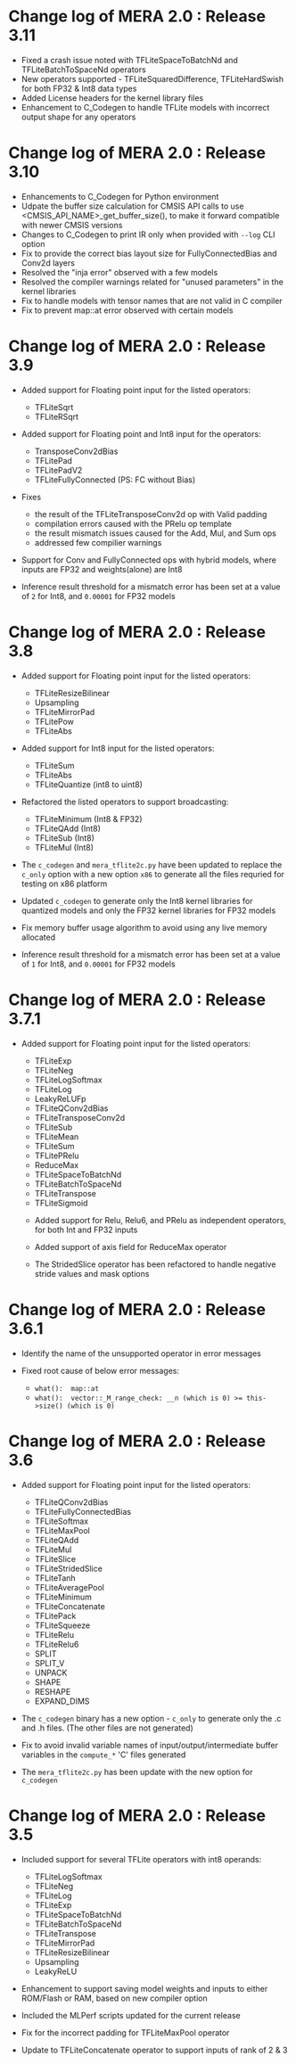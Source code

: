 
# Change log of MERA 2.0 : Release 3.11

* Fixed a crash issue noted with TFLiteSpaceToBatchNd and TFLiteBatchToSpaceNd operators
* New operators supported - TFLiteSquaredDifference, TFLiteHardSwish for both FP32 & Int8 data types
* Added License headers for the kernel library files
* Enhancement to C_Codegen to handle TFLite models with incorrect output shape for any operators

# Change log of MERA 2.0 : Release 3.10

* Enhancements to C_Codegen for Python environment
* Udpate the buffer size calculation for CMSIS API calls to use <CMSIS_API_NAME>_get_buffer_size(), to make it forward compatible with newer CMSIS versions
* Changes to C_Codegen to print IR only when provided with `--log` CLI option
* Fix to provide the correct bias layout size for FullyConnectedBias and Conv2d layers
* Resolved the "inja error" observed with a few models
* Resolved the compiler warnings related for "unused parameters" in the kernel libraries
* Fix to handle models with tensor names that are not valid in C compiler
* Fix to prevent map::at error observed with certain models


# Change log of MERA 2.0 : Release 3.9

* Added support for Floating point input for the listed operators:
  - TFLiteSqrt
  - TFLiteRSqrt

* Added support for Floating point and Int8 input for the operators:
  - TransposeConv2dBias
  - TFLitePad
  - TFLitePadV2
  - TFLiteFullyConnected  (PS: FC without Bias)

* Fixes
  - the result of the TFLiteTransposeConv2d op with Valid padding
  - compilation errors caused with the PRelu op template
  - the result mismatch issues caused for the Add, Mul, and Sum ops
  - addressed few compilier warnings

* Support for Conv and FullyConnected ops with hybrid models, where inputs are FP32 and weights(alone) are Int8

* Inference result threshold for a mismatch error has been set at a value of `2` for Int8, and `0.00001` for FP32 models



# Change log of MERA 2.0 : Release 3.8

* Added support for Floating point input for the listed operators:
  - TFLiteResizeBilinear
  - Upsampling
  - TFLiteMirrorPad
  - TFLitePow
  - TFLiteAbs

* Added support for Int8 input for the listed operators:
  - TFLiteSum
  - TFLiteAbs
  - TFLiteQuantize (int8 to uint8)

* Refactored the listed operators to support broadcasting:
  - TFLiteMinimum (Int8 & FP32)
  - TFLiteQAdd (Int8)
  - TFLiteSub (Int8)
  - TFLiteMul (Int8)

* The `c_codegen` and `mera_tflite2c.py` have been updated to replace the `c_only` option with a new option `x86` to generate all the files requried for testing on x86 platform

* Updated `c_codegen` to generate only the Int8 kernel libraries for quantized models and only the FP32 kernel libraries for FP32 models

* Fix memory buffer usage algorithm to avoid using any live memory allocated

* Inference result threshold for a mismatch error has been set at a value of `1` for Int8, and `0.00001` for FP32 models


# Change log of MERA 2.0 : Release 3.7.1

* Added support for Floating point input for the listed operators:
  - TFLiteExp
  - TFLiteNeg
  - TFLiteLogSoftmax
  - TFLiteLog
  - LeakyReLUFp
  - TFLiteQConv2dBias
  - TFLiteTransposeConv2d
  - TFLiteSub
  - TFLiteMean
  - TFLiteSum
  - TFLitePRelu
  - ReduceMax
  - TFLiteSpaceToBatchNd
  - TFLiteBatchToSpaceNd
  - TFLiteTranspose
  - TFLiteSigmoid

  * Added support for Relu, Relu6, and PRelu as independent operators, for both Int and FP32 inputs

  * Added support of axis field for ReduceMax operator

  * The StridedSlice operator has been refactored to handle negative stride values and mask options


# Change log of MERA 2.0 : Release 3.6.1

* Identify the name of the unsupported operator in error messages

* Fixed root cause of below error messages:
  - `what():  map::at`
  - `what():  vector::_M_range_check: __n (which is 0) >= this->size() (which is 0)`



# Change log of MERA 2.0 : Release 3.6

* Added support for Floating point input for the listed operators:
  - TFLiteQConv2dBias
  - TFLiteFullyConnectedBias
  - TFLiteSoftmax
  - TFLiteMaxPool
  - TFLiteQAdd
  - TFLiteMul
  - TFLiteSlice
  - TFLiteStridedSlice
  - TFLiteTanh
  - TFLiteAveragePool
  - TFLiteMinimum
  - TFLiteConcatenate
  - TFLitePack
  - TFLiteSqueeze
  - TFLiteRelu
  - TFLiteRelu6
  - SPLIT
  - SPLIT_V
  - UNPACK
  - SHAPE
  - RESHAPE
  - EXPAND_DIMS

* The `c_codegen` binary has a new option - `c_only` to generate only the .c and .h files. (The other files are not generated)

* Fix to avoid invalid variable names of input/output/intermediate buffer variables in the `compute_*` 'C' files generated

* The `mera_tflite2c.py` has been update with the new option for `c_codegen`



# Change log of MERA 2.0 : Release 3.5

* Included support for several TFLite operators with int8 operands:
  - TFLiteLogSoftmax
  - TFLiteNeg
  - TFLiteLog
  - TFLiteExp
  - TFLiteSpaceToBatchNd
  - TFLiteBatchToSpaceNd
  - TFLiteTranspose
  - TFLiteMirrorPad
  - TFLiteResizeBilinear
  - Upsampling
  - LeakyReLU
  
* Enhancement to support saving model weights and inputs to either ROM/Flash or RAM, based on new compiler option

* Included the MLPerf scripts updated for the current release

* Fix for the incorrect padding for TFLiteMaxPool operator

* Update to TFLiteConcatenate operator to support inputs of rank of 2 & 3
